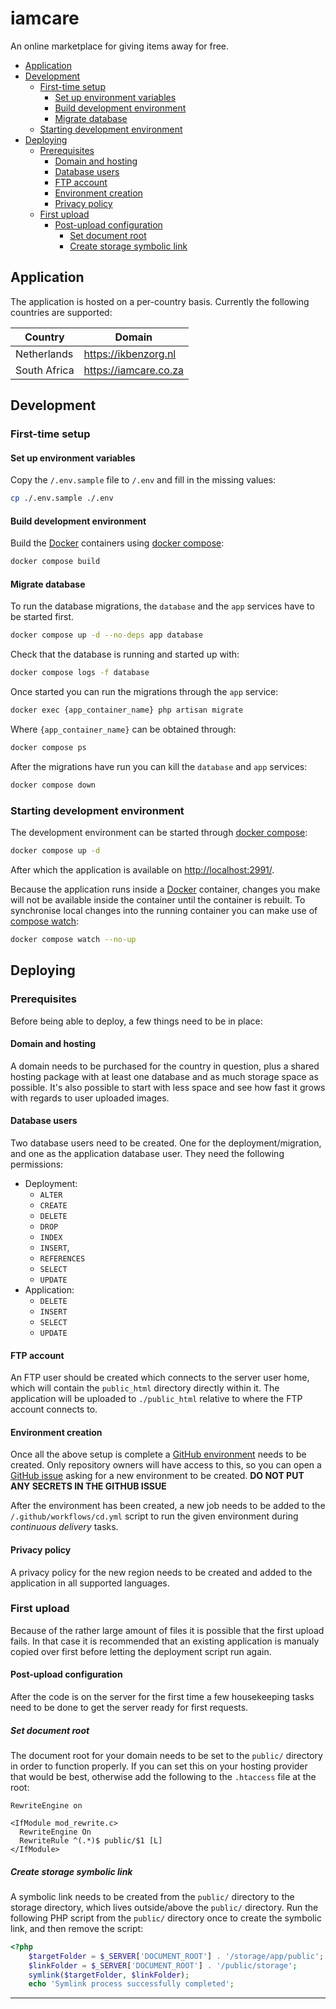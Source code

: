 # iamcare

An online marketplace for giving items away for free.
* [Application][]
* [Development][]
  * [First-time setup][]
    * [Set up environment variables][]
    * [Build development environment][]
    * [Migrate database][]
  * [Starting development environment][]
* [Deploying][]
  * [Prerequisites][]
    * [Domain and hosting][]
    * [Database users][]
    * [FTP account][]
    * [Environment creation][]
    * [Privacy policy][]
  * [First upload][]
    * [Post-upload configuration][]
      * [Set document root][]
      * [Create storage symbolic link][]

## Application
[Application]: #application

The application is hosted on a per-country basis. Currently the following
countries are supported:

| Country      | Domain                |
| ------------ | --------------------- |
| Netherlands  | https://ikbenzorg.nl  |
| South Africa | https://iamcare.co.za |

## Development
[Development]: #development

### First-time setup
[First-time setup]: #first-time-setup

#### Set up environment variables
[Set up environment variables]: #set-up-environment-variables

Copy the `/.env.sample` file to `/.env` and fill in the missing values:

```sh
cp ./.env.sample ./.env
```

#### Build development environment
[Build development environment]: #build-development-environment

Build the [Docker][] containers using [docker compose][]:

```sh
docker compose build
```

#### Migrate database
[Migrate database]: #migrate-database

To run the database migrations,
the `database` and the `app` services have to be started first.

```sh
docker compose up -d --no-deps app database
```

Check that the database is running and started up with:

```sh
docker compose logs -f database
```

Once started you can run the migrations through the `app` service:

```sh
docker exec {app_container_name} php artisan migrate
```

Where `{app_container_name}` can be obtained through:

```sh
docker compose ps
```

After the migrations have run you can kill the `database` and `app` services:

```sh
docker compose down
```

### Starting development environment
[Starting development environment]: #starting-development-environment

The development environment can be started through [docker compose][]:

```sh
docker compose up -d
```

After which the application is available on [http://localhost:2991/][].

Because the application runs inside a [Docker][] container, changes you make
will not be available inside the container until the container is rebuilt. To
synchronise local changes into the running container you can make use of
[compose watch][]:

```sh
docker compose watch --no-up
```

## Deploying
[Deploying]: #deploying

### Prerequisites
[Prerequisites]: #prerequisites

Before being able to deploy, a few things need to be in place:

#### Domain and hosting
[Domain and hosting]: #domain-and-hosting

A domain needs to be purchased for the country in question, plus a shared
hosting package with at least one database and as much storage space as
possible. It's also possible to start with less space and see how fast it grows
with regards to user uploaded images.

#### Database users
[Database users]: #database-users

Two database users need to be created. One for the deployment/migration, and one
as the application database user. They need the following permissions:

* Deployment:
  * `ALTER`
  * `CREATE`
  * `DELETE`
  * `DROP`
  * `INDEX`
  * `INSERT`,
  * `REFERENCES`
  * `SELECT`
  * `UPDATE`
* Application:
  * `DELETE`
  * `INSERT`
  * `SELECT`
  * `UPDATE`

#### FTP account
[FTP account]: #ftp-account

An FTP user should be created which connects to the server user home, which will
contain the `public_html` directory directly within it. The application will be
uploaded to `./public_html` relative to where the FTP account connects to.

#### Environment creation
[Environment creation]: #environment-creation

Once all the above setup is complete a [GitHub environment][] needs to be
created. Only repository owners will have access to this, so you can open a
[GitHub issue][] asking for a new environment to be created.
**DO NOT PUT ANY SECRETS IN THE GITHUB ISSUE**

After the environment has been created, a new job needs to be added to the
`/.github/workflows/cd.yml` script to run the given environment during
_continuous delivery_ tasks.

#### Privacy policy
[Privacy policy]: #privacy-policy

A privacy policy for the new region needs to be created and added to the
application in all supported languages.

### First upload
[First upload]: #first-upload

Because of the rather large amount of files it is possible that the first upload
fails. In that case it is recommended that an existing application is manualy
copied over first before letting the deployment script run again.

#### Post-upload configuration
[Post-upload configuration]: post-upload-configuration

After the code is on the server for the first time a few housekeeping tasks need
to be done to get the server ready for first requests.

##### Set document root
[Set document root]: #set-document-root

The document root for your domain needs to be set to the `public/` directory in
order to function properly. If you can set this on your hosting provider that
would be best, otherwise add the following to the `.htaccess` file at the root:

```apacheconf
RewriteEngine on

<IfModule mod_rewrite.c>
  RewriteEngine On
  RewriteRule ^(.*)$ public/$1 [L]
</IfModule>
```

##### Create storage symbolic link
[Create storage symbolic link]: #create-storage-symbolic-link

A symbolic link needs to be created from the `public/` directory to the storage
directory, which lives outside/above the `public/` directory. Run the following
PHP script from the `public/` directory once to create the symbolic link, and
then remove the script:

```php
<?php
    $targetFolder = $_SERVER['DOCUMENT_ROOT'] . '/storage/app/public';
    $linkFolder = $_SERVER['DOCUMENT_ROOT'] . '/public/storage';
    symlink($targetFolder, $linkFolder);
    echo 'Symlink process successfully completed';
```

---

[compose watch]: https://docs.docker.com/compose/how-tos/file-watch/
[Docker]: https://www.docker.com/
[docker compose]: https://docs.docker.com/compose/
[GitHub environment]: https://github.com/hvolschenk/iamcare/settings/environments
[GitHub issue]: https://github.com/hvolschenk/iamcare/issues
[http://localhost:2991/]: http://localhost:2991/

